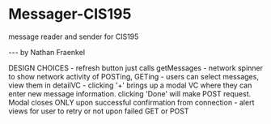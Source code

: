 Messager-CIS195
===============

message reader and sender for CIS195

--- by Nathan Fraenkel

DESIGN CHOICES
    - refresh button just calls getMessages
    - network spinner to show network activity of POSTing, GETing
    - users can select messages, view them in detailVC
    - clicking '+' brings up a modal VC where they can enter new message information. clicking 'Done' will make POST request. Modal closes ONLY upon successful confirmation from connection
    - alert views for user to retry or not upon failed GET or POST

